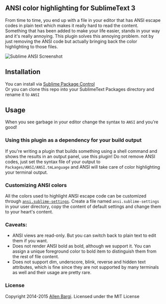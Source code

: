 ## ANSI color highlighting for SublimeText 3

From time to time, you end up with a file in your editor that has ANSI escape codes in plain text which makes it really hard to read the content. Something that has been added to make your life easier, stands in your way and it's really annoying. 
This plugin solves this annoying problem. not by just removing the ANSI code but actually bringing back the color highlighting to those files.

![Sublime ANSI Screenshot](https://s3.amazonaws.com/f.cl.ly/items/0e3a0V1A3y392W0R3z20/sublime_ansi.gif)

## Installation

You can install via [Sublime Package Control](http://wbond.net/sublime_packages/package_control)  
Or you can clone this repo into your SublimeText Packages directory and rename it to `ANSI`

## Usage

When you see garbage in your editor change the syntax to `ANSI` and you're good!

### Using this plugin as a dependency for your build output
If you're writing a plugin that builds something using a shell command and shows the results in an output panel, use this plugin! Do not remove ANSI codes, just set the syntax file of your output to `Packages/ANSI/ANSI.tmLanguage` and ANSI will take care of color highlighting your terminal output. 

### Customizing ANSI colors
All the colors used to highlight ANSI escape code can be customized through 
[`ansi.sublime-settings`](ansi.sublime-settings).
Create a file named `ansi.sublime-settings` in your user directory, copy the content of default settings and change them to your heart's content.

### Caveats: 
- ANSI views are read-only. But you can switch back to plain text to edit them if you want. 
- Does not render ANSI bold as bold, although we support it. You can assign a unique foreground color to bold item to distinguish them from the rest of file content.
- Does not support dim, underscore, blink, reverse and hidden text attributes, which is fine since they are not supported by many terminals as well and their usage are pretty rare. 

### License
Copyright 2014-2015 [Allen Bargi](https://twitter.com/aziz). Licensed under the MIT License

